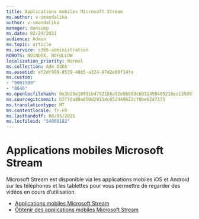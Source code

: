 ```yaml
---
title: Applications mobiles Microsoft Stream
ms.author: v-smandalika
author: v-smandalika
manager: dansimp
ms.date: 02/24/2021
audience: Admin
ms.topic: article
ms.service: o365-administration
ROBOTS: NOINDEX, NOFOLLOW
localization_priority: Normal
ms.collection: Adm_O365
ms.assetid: ef2df989-8539-48b5-a324-97d2e09f14fe
ms.custom:
- "9001509"
- "8646"
ms.openlocfilehash: 0e3b29e16991b4792186a52e9b093c6031450405210ec139d9ff7edcc706284e
ms.sourcegitcommit: b5f7da89a650d2915dc652449623c78be6247175
ms.translationtype: MT
ms.contentlocale: fr-FR
ms.lasthandoff: 08/05/2021
ms.locfileid: "54066182"
---
```

# <a name="microsoft-stream-mobile-apps"></a>Applications mobiles Microsoft Stream

Microsoft Stream est disponible via les applications mobiles iOS et Android sur les téléphones et les tablettes pour vous permettre de regarder des vidéos en cours d’utilisation.

- [Applications mobiles Microsoft Stream](https://docs.microsoft.com/stream/mobile-apps-overview)
- [Obtenir des applications mobiles Microsoft Stream](https://docs.microsoft.com/stream/mobile-get-apps)
